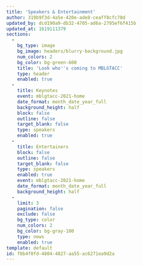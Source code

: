 ```yaml
---
title: 'Speakers & Entertainment'
author: 319b9f3d-4a5e-420e-ade8-ceaff8cfc78d
updated_by: dcd190a9-db32-4705-ad6a-2795ef6f415b
updated_at: 1619111379
sections:
  -
    bg_type: image
    bg_image: headers/blurry-background.jpg
    num_colors: 2
    bg_color: bg-green-600
    title: 'Look who''s coming to MBLGTACC'
    type: header
    enabled: true
  -
    title: Keynotes
    event: mblgtacc-2021-home
    date_format: month_date_year_full
    background_height: half
    block: false
    outline: false
    target_blank: false
    type: speakers
    enabled: true
  -
    title: Entertainers
    block: false
    outline: false
    target_blank: false
    type: speakers
    enabled: true
    event: mblgtacc-2021-home
    date_format: month_date_year_full
    background_height: half
  -
    limit: 3
    pagination: false
    exclude: false
    bg_type: color
    num_colors: 2
    bg_color: bg-gray-100
    type: news
    enabled: true
template: default
id: f8b4f0fd-4804-4827-aa55-ac6271ea9d2a
---
```

